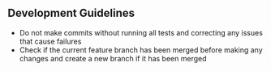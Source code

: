 ## Development Guidelines

- Do not make commits without running all tests and correcting any issues that cause failures
- Check if the current feature branch has been merged before making any changes and create a new branch if it has been merged